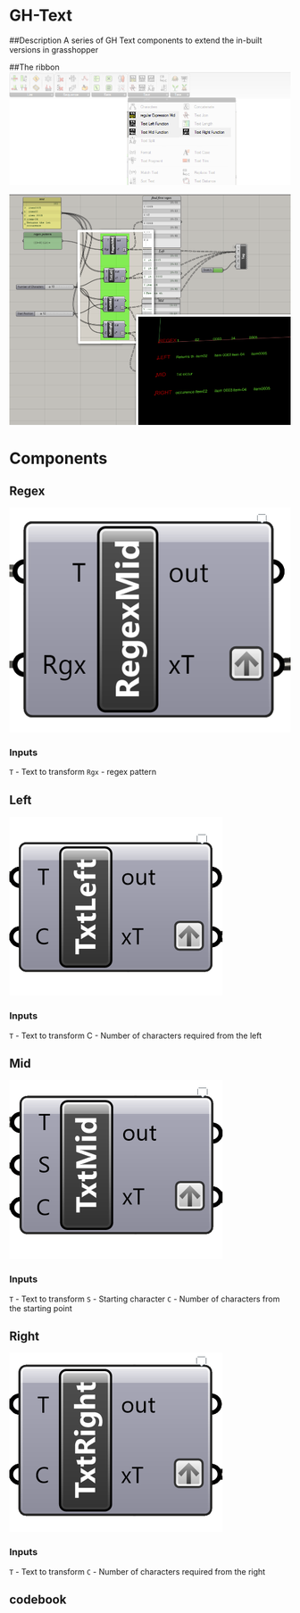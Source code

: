 # GH-Text
##Description
A series of GH Text components to extend the in-built versions in grasshopper

##The ribbon
![](Images/Ribbon.png)

![](Images/Canvas.png)

# Components
## Regex
![](Images/Rgx.png)
### Inputs 
`T` - Text to transform
`Rgx` - regex pattern
## Left
![](Images/Lft.png)
### Inputs 
`T` - Text to transform
C - Number of characters required from the left
## Mid
![](Images/mid.png)
### Inputs 
`T` - Text to transform
`S` - Starting character
`C` - Number of characters from the starting point
## Right
![](Images/Rht.png)
### Inputs 
`T` - Text to transform
`C` - Number of characters required from the right

## codebook
